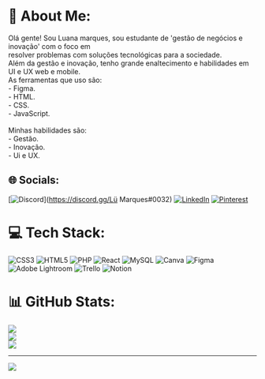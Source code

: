 # 💫 About Me:
Olá gente! Sou Luana marques, sou estudante de 'gestão de negócios e inovação' com o foco em <br>resolver problemas com soluções tecnológicas para a sociedade.<br>Além da gestão e inovação, tenho grande enaltecimento e habilidades em UI e UX web e mobile.<br>As ferramentas que uso são:<br>- Figma.<br>- HTML.<br>- CSS.<br>- JavaScript.<br><br>Minhas habilidades são:<br>- Gestão.<br>- Inovação.<br>- Ui e UX.<br>


## 🌐 Socials:
[![Discord](https://img.shields.io/badge/Discord-%237289DA.svg?logo=discord&logoColor=white)](https://discord.gg/Lü Marques#0032) [![LinkedIn](https://img.shields.io/badge/LinkedIn-%230077B5.svg?logo=linkedin&logoColor=white)](https://www.linkedin.com/in/luanamarques2023/) [![Pinterest](https://img.shields.io/badge/Pinterest-%23E60023.svg?logo=Pinterest&logoColor=white)](https://pinterest.com/https://pin.it/6ifVMHz) 

# 💻 Tech Stack:
 ![CSS3](https://img.shields.io/badge/css3-%231572B6.svg?style=plastic&logo=css3&logoColor=white) ![HTML5](https://img.shields.io/badge/html5-%23E34F26.svg?style=plastic&logo=html5&logoColor=white) ![PHP](https://img.shields.io/badge/php-%23777BB4.svg?style=plastic&logo=php&logoColor=white)  ![React](https://img.shields.io/badge/react-%2320232a.svg?style=plastic&logo=react&logoColor=%2361DAFB) ![MySQL](https://img.shields.io/badge/mysql-%2300f.svg?style=plastic&logo=mysql&logoColor=white) ![Canva](https://img.shields.io/badge/Canva-%2300C4CC.svg?style=plastic&logo=Canva&logoColor=white) 	![Figma](https://img.shields.io/badge/figma-%23F24E1E.svg?style=plastic&logo=figma&logoColor=white) ![Adobe Lightroom](https://img.shields.io/badge/Adobe%20Lightroom-31A8FF.svg?style=plastic&logo=Adobe%20Lightroom&logoColor=white) ![Trello](https://img.shields.io/badge/Trello-%23026AA7.svg?style=plastic&logo=Trello&logoColor=white) ![Notion](https://img.shields.io/badge/Notion-%23000000.svg?style=plastic&logo=notion&logoColor=white)
# 📊 GitHub Stats:
![](https://github-readme-stats.vercel.app/api?username=ludamasc&theme=dark&hide_border=false&include_all_commits=false&count_private=false)<br/>
![](https://github-readme-streak-stats.herokuapp.com/?user=ludamasc&theme=dark&hide_border=false)<br/>
![](https://github-readme-stats.vercel.app/api/top-langs/?username=ludamasc&theme=dark&hide_border=false&include_all_commits=false&count_private=false&layout=compact)

---
[![](https://visitcount.itsvg.in/api?id=ludamasc&icon=8&color=11)](https://visitcount.itsvg.in)

<!-- Proudly created with GPRM ( https://gprm.itsvg.in ) -->
